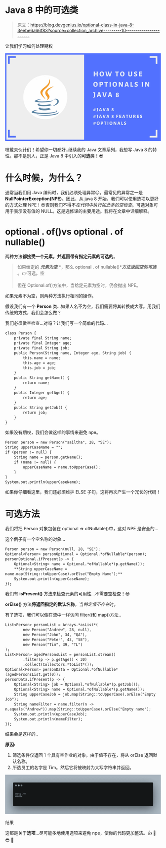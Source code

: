 # Java 8 中的可选类

> 原文：<https://blog.devgenius.io/optional-class-in-java-8-3eebe6a66f83?source=collection_archive---------10----------------------->

让我们学习如何处理期权

![](img/0a060a665d23cdf1467bdaeb5561abdb.png)

嘿戴夫伙计们！希望你一切都好..继续我的 Java 文章系列，我想写 Java 8 的特性。那不是别人，正是 Java 8 中引入的**可选**类！😎

# 什么时候，为什么？

通常当我们用 Java 编码时，我们必须处理异常😕。最常见的异常之一是**NullPointerException(NPE)**。因此，从 java 8 开始，我们可以使用选项以更好的方式处理 NPE！😍否则我们不得不*在代码中执行如此多的空检查*。可选对象可用于表示没有值的 NULL。这是选修课的主要用途。我将在文章中详细解释。

# optional . of()vs optional . of nullable()

两种方法**都接受一个元素，并返回带有指定元素的可选的**。

> 如果给定的 ***元素为空*** *，那么 optional . of nullable()****方法返回空的可选*** 。👉可选。空
> 
> 但在 Optional.of()方法中，当给定元素为空时，仍会抛出 NPE。

如果元素不为空，则两种方法执行相同的操作。

假设我们有一个 **Person** 类…如果人名不为空，我们需要将其转换成大写。用我们传统的方式，我们会怎么做？

我们必须做空检查…对吗？让我们写一个简单的代码…

```
class Person {
    private final String name;
    private final Integer age;
    private final String job;
    public Person(String name, Integer age, String job) {
        this.name = name;
        this.age = age;
        this.job = job;
    }
    public String getName() {
        return name;
    }
    public Integer getAge() {
        return age;
    }
    public String getJob() {
        return job;
    }
}
```

如果没有期权，我们会做这样的事情来避免 npe。

```
Person person = new Person("sailtha", 28, "SE");
String upperCaseName = "";
if (person != null) {
    String name = person.getName();
    if (name != null) {
        upperCaseName = name.toUpperCase();
    }
}
System.out.println(upperCaseName);
```

如果你仔细看这里，我们还必须维护 ELSE 子句，这将再次产生一个冗长的代码！

# 可选方法

我们将把 Person 对象包装在 optional => ofNullable()中，这对 NPE 是安全的…

这个例子有一个空名称的对象…

```
Person person = new Person(null, 28, "SE");
Optional<Person> personOptional = Optional.*ofNullable*(person);
personOptional.ifPresent(p -> {
    Optional<String> name = Optional.*ofNullable*(p.getName());
    **String upperCaseName = name.map(String::toUpperCase).orElse("Empty Name");**
    System.out.println(upperCaseName);
});
```

我们有 **isPresent()** 方法来检查元素的可用性…不需要空检查！😎

**orElse()** 方法**将返回指定的默认名称**，当*特定值不存在*时。

有了选项，我们可以像在流中一样访问 filter()和 map()方法..

```
List<Person> personList = Arrays.*asList*(
        new Person("Andrew", 28, null),
        new Person("John", 34, "QA"),
        new Person("Peter", 43, "SE"),
        new Person("Tim", 39, "TL")
);
List<Person> agedPersonsList = personList.stream()
        .filter(p -> p.getAge() < 30)
        .collect(Collectors.*toList*());
Optional<Person> personData = Optional.*ofNullable*(agedPersonsList.get(0));
personData.ifPresent(p -> {
    Optional<String> job = Optional.*ofNullable*(p.getJob());
    Optional<String> name = Optional.*ofNullable*(p.getName());
    String upperCaseJob = job.map(String::toUpperCase).orElse("Empty Job");
    String nameFilter = name.filter(n -> n.equals("Andrew")).map(String::toUpperCase).orElse("Empty name");
    System.out.println(upperCaseJob);
    System.out.println(nameFilter);
});
```

结果会是这样的..

**原因:**

1.  筛选条件仅返回 1 个具有空作业的对象。由于值不存在，将从 orElse 返回默认名称。
2.  所选员工的名字是 Tim。然后它将被映射为大写字符串并返回。

![](img/4967c0d7118b079c65e8f033afbc29fa.png)

结果

这都是关于**选项**…尽可能多地使用选项来避免 npe，使你的代码更加整洁。👍 💪 😎 👊